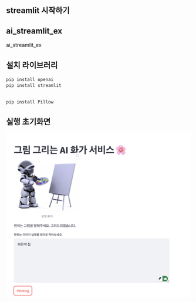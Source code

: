 ## streamlit 시작하기

## ai_streamlit_ex
ai_streamlit_ex

## 설치 라이브러리
```
pip install openai
pip install streamlit
```
##
```
pip install Pillow
```
## 실행 초기화면
<img src="images/default_view.png" alt="초기화면">